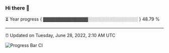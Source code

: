 ### Hi there 👋

⏳ Year progress { ▓▓▓▓▓▓▓▓▓▓▓▓▓▓░░░░░░░░░░░░░░░░ } 48.79 %

---

⏰ Updated on Tuesday, June 28, 2022, 2:10 AM UTC

![Progress Bar CI](https://github.com/arthurbuhl/arthurbuhl/workflows/Progress%20Bar%20CI/badge.svg)
